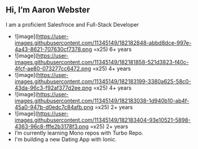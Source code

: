 ## Hi, I’m Aaron Webster

I am a proficient Salesfroce and  Full-Stack Developer

- ![image](https://user-images.githubusercontent.com/11345149/182182848-abbd8dce-997e-4a43-8621-707630cf7378.png =x25) 6+ years
- ![image](https://user-images.githubusercontent.com/11345149/182181858-521d3823-f40c-4fcf-ae80-073277cc6472.png =x25) 4+ years
- ![image](https://user-images.githubusercontent.com/11345149/182183199-3380a625-58c0-43da-96c3-f92af377d2ee.png =x25) 4+ years
- ![image](https://user-images.githubusercontent.com/11345149/182183038-1d940b10-ab4f-45a0-947b-d0edc7c84afb.png =x25) 2+ years
- ![image](https://user-images.githubusercontent.com/11345149/182183404-93e10521-5898-4363-96c8-fffe2b3178f3.png =x25) 2+ years
- I’m currently learning Mono repos with Turbo Repo. 
- I'm building a new Dating App with Ionic.

<!---
aaronthomaswebster/aaronthomaswebster is a ✨ special ✨ repository because its `README.md` (this file) appears on your GitHub profile.
You can click the Preview link to take a look at your changes.
--->
